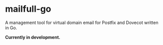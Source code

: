mailfull-go
===========

A management tool for virtual domain email for Postfix and Dovecot written in Go.

**Currently in development.**
